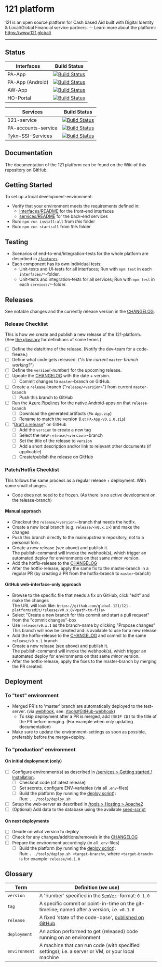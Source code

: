121 platform
============

121 is an open source platform for Cash based Aid built with Digital Identity & Local/Global Financial service partners.  -- Learn more about the platform: <https://www.121.global/>

---

## Status

| Interfaces       | Build Status                                                                                                                                                                                                                              |
| ---------------- | ----------------------------------------------------------------------------------------------------------------------------------------------------------------------------------------------------------------------------------------- |
| PA-App           | [![Build Status](https://dev.azure.com/redcrossnl/121%20Platform/_apis/build/status/Interfaces/PA-App?branchName=master)](https://dev.azure.com/redcrossnl/121%20Platform/_build/latest?definitionId=17&branchName=master)                |
| PA-App (Android) | [![Build Status](https://dev.azure.com/redcrossnl/121%20Platform/_apis/build/status/Interfaces/PA-App%20--%20Android?branchName=master)](https://dev.azure.com/redcrossnl/121%20Platform/_build/latest?definitionId=23&branchName=master) |
| AW-App           | [![Build Status](https://dev.azure.com/redcrossnl/121%20Platform/_apis/build/status/Interfaces/AW-App?branchName=master)](https://dev.azure.com/redcrossnl/121%20Platform/_build/latest?definitionId=18&branchName=master)                |
| HO-Portal        | [![Build Status](https://dev.azure.com/redcrossnl/121%20Platform/_apis/build/status/Interfaces/HO-Portal?branchName=master)](https://dev.azure.com/redcrossnl/121%20Platform/_build/latest?definitionId=13&branchName=master)             |

| Services            | Build Status                                                                                                                                                                                                                            |
| ------------------- | --------------------------------------------------------------------------------------------------------------------------------------------------------------------------------------------------------------------------------------- |
| 121-service         | [![Build Status](https://dev.azure.com/redcrossnl/121%20Platform/_apis/build/status/Services/121-service?branchName=master)](https://dev.azure.com/redcrossnl/121%20Platform/_build/latest?definitionId=12&branchName=master)           |
| PA-accounts-service | [![Build Status](https://dev.azure.com/redcrossnl/121%20Platform/_apis/build/status/Services/PA-accounts-service?branchName=master)](https://dev.azure.com/redcrossnl/121%20Platform/_build/latest?definitionId=19&branchName=master)   |
| Tykn-SSI-Services   | [![Build Status](https://dev.azure.com/redcrossnl/121%20Platform/_apis/build/status/Services/Tykn%20SSI%20Services?branchName=master)](https://dev.azure.com/redcrossnl/121%20Platform/_build/latest?definitionId=20&branchName=master) |

## Documentation
The documentation of the 121 platform can be found on the Wiki of this repository on GitHub.


## Getting Started
To set up a local development-environment:

- Verify that your environment meets the requirements defined in:
  - [interfaces/README](interfaces/README.md#environment-requirements) for the front-end interfaces
  - [services/README](services/README.md) for the back-end services
- Run: `npm run install:all` from *this* folder
- Run: `npm run start:all` from *this* folder


## Testing
- Scenarios of end-to-end/integration-tests for the whole platform are described in [`/features`](features/#readme).
- Each component has its own individual tests:
  - Unit-tests and UI-tests for all interfaces; Run with `npm test` in each `interfaces/*`-folder.
  - Unit-tests and integration-tests for all services; Run with `npm test` in each `services/*`-folder.


## Releases
See notable changes and the currently release version in the [CHANGELOG](CHANGELOG.md).

### Release Checklist
This is how we create and publish a new release of the 121-platform.  
(See [the glossary](#glossary) for definitions of some terms.)

- [ ] Define the date/time of the release. (Notify the dev-team for a code-freeze.)
- [ ] Define what code gets released. ("_Is the current `master`-branch working?_")
- [ ] Define the `version`(-number) for the upcoming release.
- [ ] Update the [CHANGELOG](CHANGELOG.md) with the date + version.
  - [ ] Commit changes to `master`-branch on GitHub.
- [ ] Create a `release`-branch ("`release/<version>`") from current `master`-branch
  - [ ] Push this branch to GitHub
- [ ] Run the [Azure Pipelines](https://dev.azure.com/redcrossnl/121%20Platform/_build) for the native Android-apps on that `release`-branch
  - [ ] Download the generated artifacts (`PA-App.zip`)
  - [ ] Rename to match the version (i.e: `PA-App-v0.1.0.zip`)
- [ ] "[Draft a release](https://github.com/global-121/121-platform/releases/new)" on GitHub  
  - [ ] Add the `version` to create a new tag
  - [ ] Select the new `release/<version>`-branch
  - [ ] Set the title of the release to `version`
  - [ ] Add a short description and/or link to relevant other documents (if applicable)
  - [ ] Create/publish the release on GitHub

### Patch/Hotfix Checklist

This follows the same process as a regular release + deployment. With some small changes.
- Code does not need to be frozen. (As there is no active development on the release-branch)

#### Manual approach
- Checkout the `release/<version>`-branch that needs the hotfix.
- Create a new local branch (e.g. `release/<v0.x.1>`) and make the changes
- Push this branch directly to the main/upstream repository, not to a personal fork.
- Create a new release (see above) and publish it.  
  The publish-command will invoke the webhook(s), which trigger an automated deploy for environments on that same *minor* version.
- Add the hotfix-release to the [CHANGELOG](CHANGELOG.md)
- After the hotfix-release, apply the same fix to the master-branch in a regular PR (by creating a PR from the hotfix-branch to `master`-branch)

#### GitHub web-interface-only approach
- Browse to the specific file that needs a fix on GitHub, click "edit" and make the changes  
  The URL will look like: `https://github.com/global-121/121-platform/edit/release/v0.x.0/<path-to-file>`
- Select "Create a new branch for this commit and start a pull request" from the "commit changes"-box
- Use `release/v0.x.1` as the branch-name by clicking "Propose changes"  
  This branch will now be created and is available to use for a new release
- Add the hotfix-release to the [CHANGELOG](CHANGELOG.md) and commit to the same `release/v0.x.1` branch.
- Create a new release (see above) and publish it.  
  The publish-command will invoke the webhook(s), which trigger an automated deploy for environments on that same *minor* version.
- After the hotfix-release, apply the fixes to the master-branch by merging the PR created.


## Deployment

### To "test" environment
- Merged PR's to 'master' branch are automatically deployed to the test-server. (via [webhook](tools/webhook.service), see: [/tools#GitHub-webhook](tools/README.md#github-webhook))
  - To skip deployment after a PR is merged, add `[SKIP CD]` to the title of the PR before merging. (For example when only updating documentation)
- Make sure to update the environment-settings as soon as possible, preferably before the merge+deploy.

### To "production" environment

#### On initial deployment (only)
- [ ] Configure environment(s) as described in [/services > Getting started / Installation](services/README.md#getting-started-installation).
  - [ ] Checkout code (of latest release)
  - [ ] Set secrets, configure ENV-variables (via all `.env`-files)
  - [ ] Build the platform (by running the [deploy script](./tools/deploy.sh)):  
        Run: `. ./tools/deploy.sh`
- [ ] Setup the web-server as described in [/tools > Hosting > Apache2](tools/README.md#apache2)
- [ ] (Optional) Add data to the database using the available [seed-script](services/121-service/README.md#Seed-the-database)

#### On next deployments
- [ ] Decide on what version to deploy
- [ ] Check for any changes/additions/removals in the [CHANGELOG](CHANGELOG.md)
- [ ] Prepare the environment accordingly (in all `.env`-files)
  - [ ] Build the platform (by running the [deploy script](./tools/deploy.sh)):  
        Run: `. ./tools/deploy.sh <target-branch>`, where `<target-branch>` is for example: `release/v0.1.0`

## Glossary

| Term          | Definition (_we_ use)                                                                                        |
| ------------- | ------------------------------------------------------------------------------------------------------------ |
| `version`     | A 'number' specified in the [`SemVer`](https://semver.org/spec/v2.0.0.html)-format: `0.1.0`                  |
| `tag`         | A specific commit or point-in-time on the git-timeline; named after a version, i.e. `v0.1.0`                 |
| `release`     | A fixed 'state of the code-base', [published on GitHub](https://github.com/global-121/121-platform/releases) |
| `deployment`  | An action performed to get (released) code running on an environment                                         |
| `environment` | A machine that can run code (with specified settings); i.e. a server or VM, or your local machine            |
